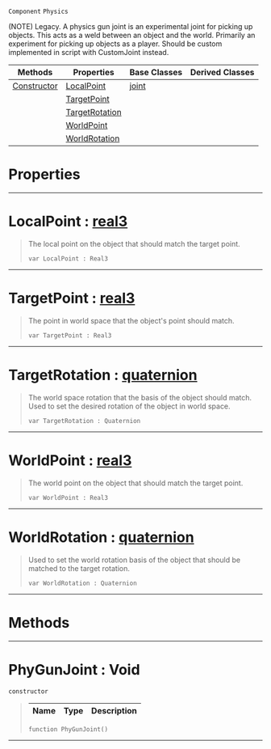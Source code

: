  `Component` `Physics`



(NOTE) Legacy. A physics gun joint is an experimental joint for picking up objects. This acts as a weld between an object and the world. Primarily an experiment for picking up objects as a player. Should be custom implemented in script with CustomJoint instead.

|Methods|Properties|Base Classes|Derived Classes|
|---|---|---|---|
|[ Constructor](https://github.com/PlasmaEngine/PlasmaDocs/tree/master/docs/C%2B%2B/code_reference/class_reference/phygunjoint.markdown#phygunjoint-void)|[ LocalPoint](https://github.com/PlasmaEngine/PlasmaDocs/tree/master/docs/C%2B%2B/code_reference/class_reference/phygunjoint.markdown#localpoint-plasma-engine-d)|[joint](https://github.com/PlasmaEngine/PlasmaDocs/tree/master/docs/C%2B%2B/code_reference/class_reference/joint.markdown)| |
| |[ TargetPoint](https://github.com/PlasmaEngine/PlasmaDocs/tree/master/docs/C%2B%2B/code_reference/class_reference/phygunjoint.markdown#targetpoint-plasma-engine)| | |
| |[ TargetRotation](https://github.com/PlasmaEngine/PlasmaDocs/tree/master/docs/C%2B%2B/code_reference/class_reference/phygunjoint.markdown#targetrotation-plasma-engi)| | |
| |[ WorldPoint](https://github.com/PlasmaEngine/PlasmaDocs/tree/master/docs/C%2B%2B/code_reference/class_reference/phygunjoint.markdown#worldpoint-plasma-engine-d)| | |
| |[ WorldRotation](https://github.com/PlasmaEngine/PlasmaDocs/tree/master/docs/C%2B%2B/code_reference/class_reference/phygunjoint.markdown#worldrotation-plasma-engin)| | |


 #  Properties


---  
 #  LocalPoint : [real3](https://github.com/PlasmaEngine/PlasmaDocs/tree/master/docs/C%2B%2B/code_reference/lightning_base_types/real3.markdown)

> The local point on the object that should match the target point.
> ``` lang=cpp, name=Lightning
> var LocalPoint : Real3


---  
 #  TargetPoint : [real3](https://github.com/PlasmaEngine/PlasmaDocs/tree/master/docs/C%2B%2B/code_reference/lightning_base_types/real3.markdown)

> The point in world space that the object's point should match.
> ``` lang=cpp, name=Lightning
> var TargetPoint : Real3


---  
 #  TargetRotation : [quaternion](https://github.com/PlasmaEngine/PlasmaDocs/tree/master/docs/C%2B%2B/code_reference/lightning_base_types/quaternion.markdown)

> The world space rotation that the basis of the object should match. Used to set the desired rotation of the object in world space.
> ``` lang=cpp, name=Lightning
> var TargetRotation : Quaternion


---  
 #  WorldPoint : [real3](https://github.com/PlasmaEngine/PlasmaDocs/tree/master/docs/C%2B%2B/code_reference/lightning_base_types/real3.markdown)

> The world point on the object that should match the target point.
> ``` lang=cpp, name=Lightning
> var WorldPoint : Real3


---  
 #  WorldRotation : [quaternion](https://github.com/PlasmaEngine/PlasmaDocs/tree/master/docs/C%2B%2B/code_reference/lightning_base_types/quaternion.markdown)

> Used to set the world rotation basis of the object that should be matched to the target rotation.
> ``` lang=cpp, name=Lightning
> var WorldRotation : Quaternion


---  
 #  Methods


---  
 #  PhyGunJoint : Void

 `constructor`

> 
> |Name|Type|Description|
> |---|---|---|
> ``` lang=cpp, name=Lightning
> function PhyGunJoint()
> ``` 


---  
 

 